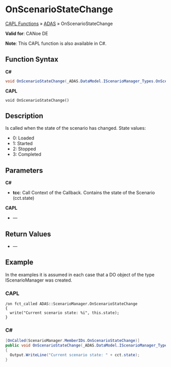 # OnScenarioStateChange

[CAPL Functions](../../CAPLfunctions.md) » [ADAS](../CAPLfunctionsADASOverview.md) » OnScenarioStateChange

**Valid for**: CANoe DE

**Note**: This CAPL function is also available in C#.

## Function Syntax

**C#**

```csharp
void OnScenarioStateChange(_ADAS.DataModel.IScenarioManager_Types.OnScenarioStateChange.TransientCallContext cct)
```

**CAPL**

```capl
void OnScenarioStateChange()
```

## Description

Is called when the state of the scenario has changed. State values:

- 0: Loaded
- 1: Started
- 2: Stopped
- 3: Completed

## Parameters

**C#**

- **tcc**: Call Context of the Callback. Contains the state of the Scenario (cct.state)

**CAPL**

- —

## Return Values

- —

## Example

In the examples it is assumed in each case that a DO object of the type IScenarioManager was created.

### CAPL

```capl
/on fct_called ADAS::ScenarioManager.OnScenarioStateChange
{
  write("Current scenario state: %i", this.state);
}
```

### C#

```csharp
[OnCalled(ScenarioManager.MemberIDs.OnScenarioStateChange)]
public void OnScenarioStateChange(_ADAS.DataModel.IScenarioManager_Types.OnScenarioStateChange.TransientCallContext cct)
{
  Output.WriteLine("Current scenario state: " + cct.state);
}
```
